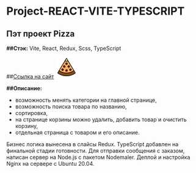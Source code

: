 # Project-REACT-VITE-TYPESCRIPT

## Пэт проект Pizza

__##Стэк:__ Vite, React, Redux, Scss, TypeScript

##[Ссылка на сайт](https://pizza.magmus-web.ru/) ![логотип](./src/assets/img/logoForReadme.png)

__##Описание:__ 
- возможность менять категории на главной странице,
- возможность поиска товара по названию,
- сортировка, 
- на странице корзины можно удалить, добавить товар и очистить корзину,
- отдельная страница с товаром и его описание.

Бизнес логика вынесена в слайсы Redux.
TypeScript добавлен на финальной стадии готовности.
Для отправки сообщения с заказом, написан сервер на Node.js с пакетом Nodemaler.
Деплой и настройка Nginx на сервере с Ubuntu 20.04.